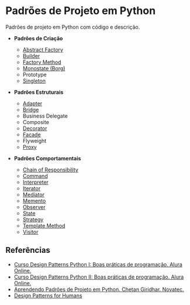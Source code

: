 # Padrões de Projeto em Python

Padrões de projeto em Python com código e descrição.

- **Padrões de Criação**
  - [Abstract Factory](criacao/abstract_factory)
  - [Builder](criacao/builder)
  - [Factory Method](criacao/factory_method)
  - [Monostate (Borg)](criacao/monostate)
  - Prototype
  - [Singleton](criacao/singleton)

- **Padrões Estruturais**
  - [Adapter](estruturais/adapter)
  - [Bridge](estruturais/bridge)
  - Business Delegate
  - Composite
  - [Decorator](estruturais/decorator)
  - [Facade](estruturais/facade)
  - Flyweight
  - [Proxy](estruturais/proxy)
  
- **Padrões Comportamentais**
  - [Chain of Responsibility](comportamentais/chain_of_responsibility)
  - [Command](comportamentais/command)
  - [Interpreter](comportamentais/interpreter)
  - [Iterator](comportamentais/iterator)
  - [Mediator](comportamentais/mediator)
  - [Memento](comportamentais/memento)
  - [Observer](comportamentais/observer)
  - [State](comportamentais/state)
  - [Strategy](comportamentais/strategy)
  - [Template Method](comportamentais/template_method)
  - [Visitor](comportamentais/visitor)

## Referências

- [Curso Design Patterns Python I: Boas práticas de programação. Alura Online.](https://cursos.alura.com.br/course/design-patterns-python)
- [Curso Design Patterns Python II: Boas práticas de programação. Alura Online.](https://cursos.alura.com.br/course/design-patterns-python-2)
- [Aprendendo Padrões de Projeto em Python. Chetan Giridhar. Novatec.](https://novatec.com.br/livros/padroes-projeto-python/)
- [Design Patterns for Humans](https://github.com/kamranahmedse/design-patterns-for-humans)
